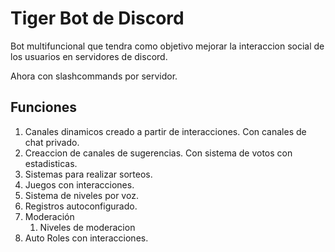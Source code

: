 # Tiger Bot de Discord

Bot multifuncional que tendra como objetivo mejorar la interaccion social de los usuarios en servidores de discord.

Ahora con slashcommands por servidor.

## Funciones

1. Canales dinamicos creado a partir de interacciones. Con canales de chat privado.
2. Creaccion de canales de sugerencias. Con sistema de votos con estadisticas.
3. Sistemas para realizar sorteos.
4. Juegos con interacciones.
5. Sistema de niveles por voz.
6. Registros autoconfigurado.
7. Moderación
    1. Niveles de moderacion
8. Auto Roles con interacciones.
